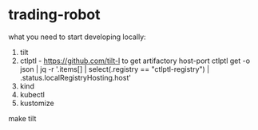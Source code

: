 # trading-robot

what you need to start developing locally:
1. tilt
2. ctlptl - https://github.com/tilt-l
    to get artifactory host-port
    ctlptl get -o json | jq -r '.items[] | select(.registry == "ctlptl-registry") | .status.localRegistryHosting.host'
3. kind
4. kubectl
5. kustomize


make tilt
